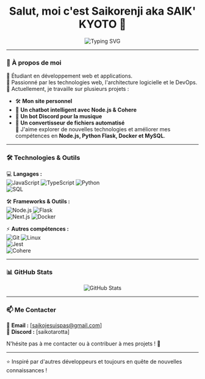 <h1 align="center">Salut, moi c'est Saikorenji aka SAIK' KYOTO 👋</h1>

<p align="center">
  <img src="https://readme-typing-svg.herokuapp.com?font=Fira+Code&pause=1000&center=true&width=435&lines=Développeur+Web+%26+Application;Passionné+par+le+DevOps+%26+Back-end;Toujours+en+apprentissage+🚀" alt="Typing SVG" />
</p>

---

### 🚀 À propos de moi  

🔹 Étudiant en développement web et applications.  
🔹 Passionné par les technologies web, l'architecture logicielle et le DevOps.  
🔹 Actuellement, je travaille sur plusieurs projets :
  - 🛠️ **Mon site personnel**
  - 🤖 **Un chatbot intelligent avec Node.js & Cohere**
  - 🎵 **Un bot Discord pour la musique**
  - 📝 **Un convertisseur de fichiers automatisé**  
🔹 J'aime explorer de nouvelles technologies et améliorer mes compétences en **Node.js, Python Flask, Docker et MySQL**.  

---

### 🛠️ Technologies & Outils  

💻 **Langages :**  
![JavaScript](https://img.shields.io/badge/JavaScript-F7DF1E?style=flat&logo=javascript&logoColor=black) 
![TypeScript](https://img.shields.io/badge/TypeScript-3178C6?style=flat&logo=typescript&logoColor=white) 
![Python](https://img.shields.io/badge/Python-3776AB?style=flat&logo=python&logoColor=white)  
![SQL](https://img.shields.io/badge/MySQL-4479A1?style=flat&logo=mysql&logoColor=white)

🛠️ **Frameworks & Outils :**  
![Node.js](https://img.shields.io/badge/Node.js-43853D?style=flat&logo=node.js&logoColor=white) 
![Flask](https://img.shields.io/badge/Flask-000000?style=flat&logo=flask&logoColor=white)  
![Next.js](https://img.shields.io/badge/Next.js-000000?style=flat&logo=next.js&logoColor=white) 
![Docker](https://img.shields.io/badge/Docker-2496ED?style=flat&logo=docker&logoColor=white)

⚡ **Autres compétences :**  
![Git](https://img.shields.io/badge/Git-F05032?style=flat&logo=git&logoColor=white) 
![Linux](https://img.shields.io/badge/Linux-FCC624?style=flat&logo=linux&logoColor=black)  
![Jest](https://img.shields.io/badge/Jest-C21325?style=flat&logo=jest&logoColor=white)  
![Cohere](https://img.shields.io/badge/Cohere-5D5FEF?style=flat)

---

### 📊 GitHub Stats  

<p align="center">
  <img src="https://github-readme-stats.vercel.app/api?username=Saikorenji&show_icons=true&theme=tokyonight" alt="GitHub Stats" />
</p>

---

### 📫 Me Contacter  

📧 **Email :** [saikojesuispas@gmail.com]    
💬 **Discord :** [saikotarotta]  

N'hésite pas à me contacter ou à contribuer à mes projets ! 🚀

---

⭐️ Inspiré par d'autres développeurs et toujours en quête de nouvelles connaissances !
